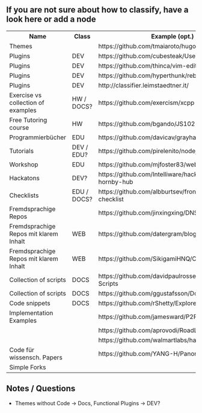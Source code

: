 ## If you are not sure about how to classify, have a look here or add a node

<table>
  <tr>
    <th>Name</th>
    <th>Class</th>
    <th>Example (opt.)</th>
  </tr>
  <tr>
    <td>Themes</td>
    <td></td>
    <td>https://github.com/tmaiaroto/hugo-redlounge</td>
  </tr>
  <tr>
    <td>Plugins</td>
    <td>DEV</td>
    <td>https://github.com/cubesteak/UsedRotten</td>
  </tr>
  <tr>
    <td>Plugins</td>
    <td>DEV</td>
    <td>https://github.com/thinca/vim-editvar</td>
  </tr>
  <tr>
    <td>Plugins</td>
    <td>DEV</td>
    <td>https://github.com/hyperthunk/rebar_phase_plugin</td>
  </tr>
  <tr>
    <td>Plugins</td>
    <td>DEV</td>
    <td>http://classifier.leimstaedtner.it/</td>
  </tr>
  <tr>
    <td>Exercise vs collection of examples</td>
    <td>HW / DOCS?</td>
    <td>https://github.com/exercism/xcpp</td>
  </tr>
  <tr>
    <td>Free Tutoring course</td>
    <td>HW</td>
    <td>https://github.com/bgando/JS102</td>
  </tr>
  <tr>
    <td>Programmierbücher</td>
    <td>EDU</td>
    <td>https://github.com/davicav/grayhat</td>
  </tr>
  <tr>
    <td>Tutorials</td>
    <td>DEV / EDU?</td>
    <td>https://github.com/pirelenito/nodejs-in-production</td>
  </tr>
  <tr>
    <td>Workshop</td>
    <td>EDU</td>
    <td>https://github.com/mjfoster83/web-map-workshop</td>
  </tr>
  <tr>
    <td>Hackatons</td>
    <td>DEV?</td>
    <td>https://github.com/Intelliware/hackathon2015-hornby-hub</td>
  </tr>
  <tr>
    <td>Checklists</td>
    <td>EDU / DOCS?</td>
    <td>https://github.com/albburtsev/frontend-developer-checklist</td>
  </tr>
  <tr>
    <td>Fremdsprachige Repos</td>
    <td></td>
    <td>https://github.com/jinxingxing/DNSwitcher</td>
  </tr>
  <tr>
    <td>Fremdsprachige Repos mit klarem Inhalt</td>
    <td>WEB</td>
    <td>https://github.com/datergram/blog</td>
  </tr>
  <tr>
    <td>Fremdsprachige Repos mit klarem Inhalt</td>
    <td>WEB</td>
    <td>https://github.com/SikigamiHNQ/OrinrinEditor</td>
  </tr>
  <tr>
    <td>Collection of scripts</td>
    <td>DOCS</td>
    <td>https://github.com/davidpaulrosser/Scriptographer-Scripts</td>
  </tr>
  <tr>
    <td>Collection of scripts</td>
    <td>DOCS</td>
    <td>https://github.com/ggustafsson/Dot-Files</td>
  </tr>
  <tr>
    <td>Code snippets</td>
    <td>DOCS</td>
    <td>https://github.com/rShetty/Explore-C</td>
  </tr>
  <tr>
    <td>Implementation Examples</td>
    <td></td>
    <td>https://github.com/jamesward/P2Pong</td>
  </tr>
  <tr>
    <td></td>
    <td></td>
    <td>https://github.com/aprovodi/RoadLaneDetection</td>
  </tr>
  <tr>
    <td></td>
    <td></td>
    <td>https://github.com/walmartlabs/hapi-example</td>
  </tr>
  <tr>
  <tr>
    <td>Code für wissensch. Papers</td>
    <td></td>
    <td>https://github.com/YANG-H/Panoramix</td>
  </tr>
  <tr>
    <td>Simple Forks</td>
    <td></td>
    <td></td>
</table>

## Notes / Questions
* Themes without Code -> Docs, Functional Plugins -> DEV?
